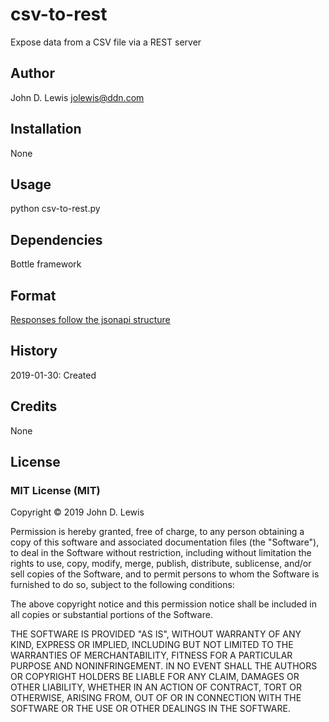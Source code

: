# csv-to-rest

Expose data from a CSV file via a REST server

## Author

John D. Lewis <jolewis@ddn.com>

## Installation

None

## Usage

python csv-to-rest.py

## Dependencies

Bottle framework

## Format

[Responses follow the jsonapi structure](https://jsonapi.org/format/ "JSONAPI home page")

## History

2019-01-30: Created

## Credits

None

## License

### MIT License (MIT) ###

Copyright &copy; 2019 John D. Lewis

Permission is hereby granted, free of charge, to any person obtaining a copy of this software and associated documentation files (the "Software"), to deal in the Software without restriction, including without limitation the rights to use, copy, modify, merge, publish, distribute, sublicense, and/or sell copies of the Software, and to permit persons to whom the Software is furnished to do so, subject to the following conditions:

The above copyright notice and this permission notice shall be included in all copies or substantial portions of the Software.

THE SOFTWARE IS PROVIDED "AS IS", WITHOUT WARRANTY OF ANY KIND, EXPRESS OR IMPLIED, INCLUDING BUT NOT LIMITED TO THE WARRANTIES OF MERCHANTABILITY, FITNESS FOR A PARTICULAR PURPOSE AND NONINFRINGEMENT. IN NO EVENT SHALL THE AUTHORS OR COPYRIGHT HOLDERS BE LIABLE FOR ANY CLAIM, DAMAGES OR OTHER LIABILITY, WHETHER IN AN ACTION OF CONTRACT, TORT OR OTHERWISE, ARISING FROM, OUT OF OR IN CONNECTION WITH THE SOFTWARE OR THE USE OR OTHER DEALINGS IN THE SOFTWARE.
